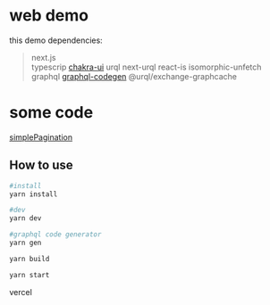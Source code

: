 # web demo

this demo dependencies:
>next.js  
typescrip
[chakra-ui](https://github.com/chakra-ui/chakra-ui) 
urql next-urql react-is isomorphic-unfetch
graphql
[graphql-codegen](https://github.com/dotansimha/graphql-code-generator)
@urql/exchange-graphcache

# some code
[simplePagination](https://github.com/FormidableLabs/urql/blob/main/exchanges/graphcache/src/extras/simplePagination.ts)

## How to use

```bash
#install
yarn install

#dev
yarn dev

#graphql code generator
yarn gen

yarn build

yarn start
```




vercel
